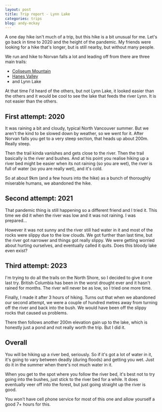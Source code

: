 ```yaml
---
layout: post
title: Trip report - Lynn Lake
categories: trips
blog: andy-mckay
---
```


A one day hike isn't much of a trip, but this hike is a bit unusual for me. Let's go back in time to 2020 and the height of the pandemic. My friends were looking for a hike that's longer, but is still nearby, but without many people.

We run and hike to Norvan falls a lot and leading off from there are three main trails:
* [Coliseum Mountain](https://www.strava.com/activities/3989340157)
* [Hanes Valley](https://www.strava.com/activities/5788093741/)
* and Lynn Lake

At that time I'd heard of the others, but not Lynn Lake, it looked easier than the others and it would be cool to see the lake that feeds the river Lynn. It is not easier than the others.

## First attempt: 2020

It was raining a bit and cloudy, typical North Vancouver summer. But we aren't the kind to be slowed down by weather, so we went for it. After Norvan falls you get to a very steep section, that heads up about 200m. Really steep.

Then the trail kinda vanishes and gets close to the river. Then the trail basically is the river and bushes. And at his point you realise hiking up a river bed might be easier when its not raining (so you are wet), the river is full of water (so you are really wet), and it's cold.

So at about 9km (and a few hours into the hike) as a bunch of thoroughly miserable humans, we abandoned the hike.

## Second attempt: 2021

That pandemic thing is still happening so a different friend and I tried it. This time we did it when the river was low and it was not raining. I was prepared...
 
<div class="strava-embed-placeholder" data-embed-type="activity" data-embed-id="5643789066"></div><script src="https://strava-embeds.com/embed.js"></script>

However it was not sunny and the river still had water in it and most of the rocks were slippy due to the low clouds. We got further than last time, but the river got narrower and things got really slippy. We were getting worried about hurting ourselves, and eventually called it quits. Does this bloody lake even exist?

## Third attempt: 2023

I'm trying to do all the trails on the North Shore, so I decided to give it one last try. British Columbia has been in the worst drought ever and it hasn't rained for months. The river will never be as low, so I tried one more time.

<div class="strava-embed-placeholder" data-embed-type="activity" data-embed-id="9739621297"></div><script src="https://strava-embeds.com/embed.js"></script>

Finally, I made it after 3 hours of hiking. Turns out that when we abandoned our second attempt, we were a couple of hundred metres away from turning off the river and back into the bush. We would have been off the slippy rocks that caused us problems.

There then follows another 200m elevation gain up to the lake, which is honestly just a pond and not really worth the trip. But I did it.

## Overall

You will be hiking up a river bed, seriously. So if it's got a lot of water in it, it's going to vary between deadly (during floods) and getting you wet. Just do it in the summer when there's not much water in it. 

When you get to the spot where you follow the river bed, it's best not to try going into the bushes, just stick to the river bed for a while. It does eventually veer off into the forest, but just going straight up the river is good.

You won't have cell phone service for most of this one and allow yourself a good 7+ hours for this.